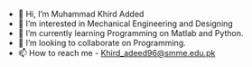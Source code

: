 - 👋 Hi, I’m Muhammad Khird Added
- 👀 I’m interested in Mechanical Engineering and Designing
- 🌱 I’m currently learning Programming on Matlab and Python.
- 💞️ I’m looking to collaborate on Programming.
- 📫 How to reach me - Khird_adeed96@smme.edu.pk

<!---
khirdadeed/khirdadeed is a ✨ special ✨ repository because its `README.md` (this file) appears on your GitHub profile.
You can click the Preview link to take a look at your changes.
--->
